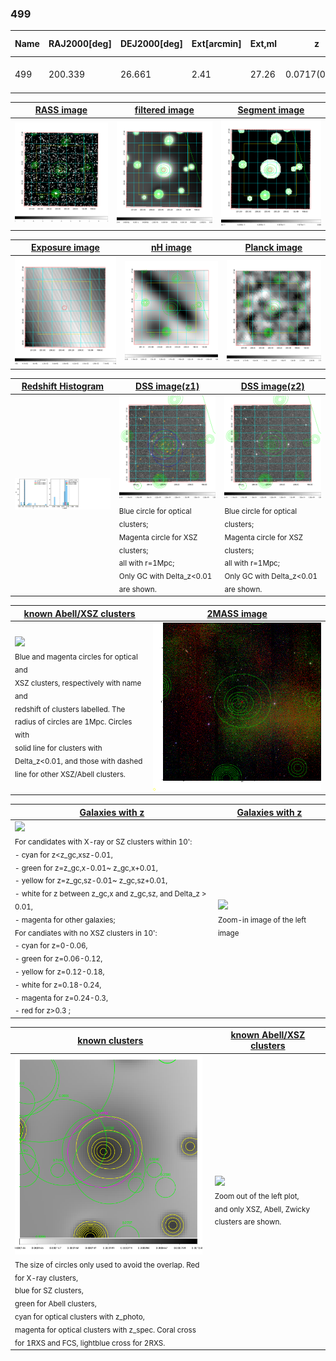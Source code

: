 <div STYLE="page-break-after: always;"></div>

### 499

|Name|RAJ2000[deg]|DEJ2000[deg] |Ext[arcmin]| Ext,ml | z | z_src| C|GC(XSZ,Delta_z<0.01)| GC(OPT,Delta_z<0.01)|GC| R_sig[arcmin] | R500[arcmin] | R500[Mpc]| CRsig[c/s] | CR500[c/s] |L500[1E44 erg/s]|F500[1E-12 erg/s/cm^2]| M500[1E14 Msun]|Tx[keV]|Cnt_sig|Beta|Rc[arcmin]|Comment|Alias|
|---|---|---|---|---|---|------|---|--------|---------|----------|---|---|---|---|---|---|---|---|---|---|---|---|---|---|
|499| 200.339| 26.661| 2.41| 27.26| 0.0717(0.005)| z1, z_xsz| B| F20| W| F20, N, W| 11.725| 7.375| 0.605| 0.064(0.024)| 0.060(0.022)| 0.131(0.041)| 1.049(0.325)| 0.67(0.11)| 1.71(0.17)| 41.9| 0.817(-0.165+0.128)| 6.039(-1.453+1.086)| -| t088|

|[RASS image](../image/499/499_img.pdf)|[filtered image](../image/499/499_fil.pdf)|[Segment image](../image/499/499_seg.pdf)|
|-------------------|--------------------|-------------------|
| <img src="../image/499/499_img.png" width="300">  | <img src="../image/499/499_fil.png" width="300">   | <img src="../image/499/499_seg.png" width="300">  |

|[Exposure image](../image/499/499_mex.pdf)| [nH image](../image/499/499_nh.pdf)| [Planck image](../image/499/499_p.pdf)|
|-------------------|--------------------|-------------------|
|<img src="../image/499/499_mex.png" width="300">   | <img src="../image/499/499_nh.png" width="300">    | <img src="../image/499/499_p.png" width="300"> |

|[Redshift Histogram](../image/499/499_zg.pdf) | [DSS image(z1)](../image/499/499_dss_z1.pdf)      |  [DSS image(z2)](../image/499/499_dss_z2.pdf)    |
|-------------------|--------------------|-------------------|
|<img src="../image/499/499_zg.png" width="300"> |<img src="../image/499/499_dss_z1.png" width="300"> <sub><br>Blue circle for optical clusters; <br>Magenta circle for XSZ clusters; <br>all with r=1Mpc; <br>Only GC with Delta_z<0.01 are shown. </sub>| <img src="../image/499/499_dss_z2.png" width="300"><sub><br>Blue circle for optical clusters; <br>Magenta circle for XSZ clusters; <br>all with r=1Mpc; <br>Only GC with Delta_z<0.01 are shown. </sub> |

|[known Abell/XSZ clusters](../image/499/499_m.pdf) | [2MASS image](../image/499/499_2mass.pdf)      |
|-------------------|-------------------|
|<img src=../image/499/499_m.png width="300"> <br><sub>Blue and magenta circles for optical and <br>XSZ clusters, respectively with name and <br>redshift of clusters labelled. The <br>radius of circles are 1Mpc. Circles with <br>solid line for clusters with <br>Delta_z<0.01, and those with dashed <br>line for other XSZ/Abell clusters.        </sub>|<img src="../image/499/499_2mass.png" width="300">  |

|[Galaxies with z](../image/499/499_opt_ned.pdf) |[Galaxies with z](../image/499/499_opt_ned_zoom.pdf) |
|-------------------|-------------------|
| <img src=../image/499/499_opt_ned.png width="300"> <br><sub> For candidates with X-ray or SZ clusters within 10': <br> - cyan for z<z_gc,xsz-0.01, <br> - green for z=z_gc,x-0.01~ z_gc,x+0.01, <br> - yellow for z=z_gc,sz-0.01~ z_gc,sz+0.01, <br> - white for z between z_gc,x and z_gc,sz, and Delta_z > 0.01, <br> - magenta for other galaxies; <br>For candiates with no XSZ clusters in 10': <br> - cyan for z=0-0.06, <br> - green for z=0.06-0.12, <br> - yellow for z=0.12-0.18, <br> - white for z=0.18-0.24, <br> - magenta for z=0.24-0.3, <br> - red for z>0.3 ;  </sub>|<img src=../image/499/499_opt_ned_zoom.png width="300">  <br><sub> Zoom-in image of the left image</sub>|

|[known clusters](../image/499/499_gc.pdf) |[known Abell/XSZ clusters](../image/499/499_gc_large.pdf) |
|-------------------|-------------------|
| <img src=../image/499/499_gc.png width="300"> <br><sub> The size of circles only used to avoid the overlap. Red for X-ray clusters, <br> blue for SZ clusters, <br> green for Abell clusters, <br> cyan for optical clusters with z_photo, <br> magenta for optical clusters with z_spec. Coral cross for 1RXS and FCS, lightblue cross for 2RXS. </sub>|<img src=../image/499/499_gc_large.png width="300"> <br><sub> Zoom out of the left plot, <br> and only XSZ, Abell, Zwicky clusters are shown. </sub> |



